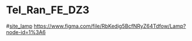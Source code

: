 # Tel_Ran_FE_DZ3
#[site_lamp](https://svitlanasvit.github.io/Tel_Ran_FE_DZ3/index.html)
https://www.figma.com/file/RbKedig5BcfNRyZ64Tdfow/Lamp?node-id=1%3A6
